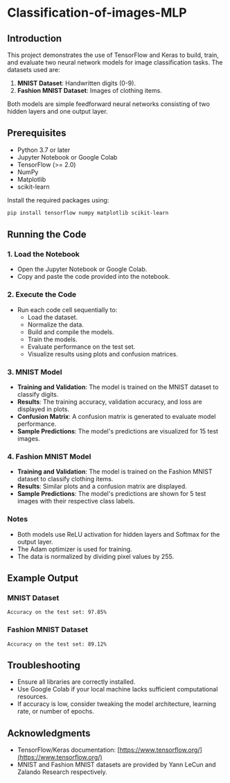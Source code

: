 # Classification-of-images-MLP

## Introduction
This project demonstrates the use of TensorFlow and Keras to build, train, and evaluate two neural network models for image classification tasks. The datasets used are:

1. **MNIST Dataset**: Handwritten digits (0-9).
2. **Fashion MNIST Dataset**: Images of clothing items.

Both models are simple feedforward neural networks consisting of two hidden layers and one output layer.

## Prerequisites

- Python 3.7 or later
- Jupyter Notebook or Google Colab
- TensorFlow (>= 2.0)
- NumPy
- Matplotlib
- scikit-learn

Install the required packages using:
```bash
pip install tensorflow numpy matplotlib scikit-learn
```

## Running the Code

### 1. Load the Notebook
- Open the Jupyter Notebook or Google Colab.
- Copy and paste the code provided into the notebook.

### 2. Execute the Code
- Run each code cell sequentially to:
  - Load the dataset.
  - Normalize the data.
  - Build and compile the models.
  - Train the models.
  - Evaluate performance on the test set.
  - Visualize results using plots and confusion matrices.

### 3. MNIST Model

- **Training and Validation**: The model is trained on the MNIST dataset to classify digits.
- **Results**: The training accuracy, validation accuracy, and loss are displayed in plots.
- **Confusion Matrix**: A confusion matrix is generated to evaluate model performance.
- **Sample Predictions**: The model's predictions are visualized for 15 test images.

### 4. Fashion MNIST Model

- **Training and Validation**: The model is trained on the Fashion MNIST dataset to classify clothing items.
- **Results**: Similar plots and a confusion matrix are displayed.
- **Sample Predictions**: The model's predictions are shown for 5 test images with their respective class labels.

### Notes

- Both models use ReLU activation for hidden layers and Softmax for the output layer.
- The Adam optimizer is used for training.
- The data is normalized by dividing pixel values by 255.

## Example Output

### MNIST Dataset
```
Accuracy on the test set: 97.85%
```

### Fashion MNIST Dataset
```
Accuracy on the test set: 89.12%
```

## Troubleshooting

- Ensure all libraries are correctly installed.
- Use Google Colab if your local machine lacks sufficient computational resources.
- If accuracy is low, consider tweaking the model architecture, learning rate, or number of epochs.

## Acknowledgments

- TensorFlow/Keras documentation: [https://www.tensorflow.org/](https://www.tensorflow.org/)
- MNIST and Fashion MNIST datasets are provided by Yann LeCun and Zalando Research respectively.
